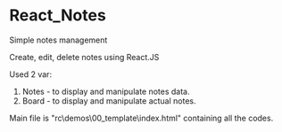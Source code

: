 # React_Notes
Simple notes management

Create, edit, delete notes using React.JS

Used 2 var:
1) Notes - to display and manipulate notes data.
2) Board - to display and manipulate actual notes.

Main file is "rc\demos\00_template\index.html" containing all the codes.
